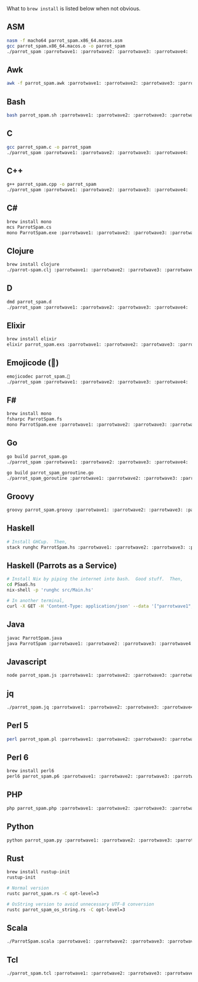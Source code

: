 What to `brew install` is listed below when not obvious.

ASM
---

```sh
nasm -f macho64 parrot_spam.x86_64.macos.asm
gcc parrot_spam.x86_64.macos.o -o parrot_spam
./parrot_spam :parrotwave1: :parrotwave2: :parrotwave3: :parrotwave4: :parrotwave5: :parrotwave6: :parrotwave7:
```

Awk
---

```sh
awk -f parrot_spam.awk :parrotwave1: :parrotwave2: :parrotwave3: :parrotwave4: :parrotwave5: :parrotwave6: :parrotwave7:
```

Bash
----

```sh
bash parrot_spam.sh :parrotwave1: :parrotwave2: :parrotwave3: :parrotwave4: :parrotwave5: :parrotwave6: :parrotwave7:
```

C
---

```sh
gcc parrot_spam.c -o parrot_spam
./parrot_spam :parrotwave1: :parrotwave2: :parrotwave3: :parrotwave4: :parrotwave5: :parrotwave6: :parrotwave7:
```

C++
---

```sh
g++ parrot_spam.cpp -o parrot_spam
./parrot_spam :parrotwave1: :parrotwave2: :parrotwave3: :parrotwave4: :parrotwave5: :parrotwave6: :parrotwave7:
```

C#
--

```sh
brew install mono
mcs ParrotSpam.cs
mono ParrotSpam.exe :parrotwave1: :parrotwave2: :parrotwave3: :parrotwave4: :parrotwave5: :parrotwave6: :parrotwave7:
```

Clojure
--

```sh
brew install clojure
./parrot-spam.clj :parrotwave1: :parrotwave2: :parrotwave3: :parrotwave4: :parrotwave5: :parrotwave6: :parrotwave7:
```

D
---

```sh
dmd parrot_spam.d
./parrot_spam :parrotwave1: :parrotwave2: :parrotwave3: :parrotwave4: :parrotwave5: :parrotwave6: :parrotwave7:
```

Elixir
------

```sh
brew install elixir
elixir parrot_spam.exs :parrotwave1: :parrotwave2: :parrotwave3: :parrotwave4: :parrotwave5: :parrotwave6: :parrotwave7:
```

Emojicode (🍇)
--------------

```sh
emojicodec parrot_spam.🍇
./parrot_spam :parrotwave1: :parrotwave2: :parrotwave3: :parrotwave4: :parrotwave5: :parrotwave6: :parrotwave7:
```

F#
--

```sh
brew install mono
fsharpc ParrotSpam.fs
mono ParrotSpam.exe :parrotwave1: :parrotwave2: :parrotwave3: :parrotwave4: :parrotwave5: :parrotwave6: :parrotwave7:
```

Go
---

```sh
go build parrot_spam.go
./parrot_spam :parrotwave1: :parrotwave2: :parrotwave3: :parrotwave4: :parrotwave5: :parrotwave6: :parrotwave7:

go build parrot_spam_goroutine.go
./parrot_spam_goroutine :parrotwave1: :parrotwave2: :parrotwave3: :parrotwave4: :parrotwave5: :parrotwave6: :parrotwave7:
```

Groovy
------

```sh
groovy parrot_spam.groovy :parrotwave1: :parrotwave2: :parrotwave3: :parrotwave4: :parrotwave5: :parrotwave6: :parrotwave7:
```

Haskell
-------
```sh
# Install GHCup.  Then,
stack runghc ParrotSpam.hs :parrotwave1: :parrotwave2: :parrotwave3: :parrotwave4: :parrotwave5: :parrotwave6: :parrotwave7:
```

Haskell (Parrots as a Service)
------------------------------

```sh
# Install Nix by piping the internet into bash.  Good stuff.  Then,
cd PSaaS.hs
nix-shell -p 'runghc src/Main.hs'

# In another terminal,
curl -X GET -H 'Content-Type: application/json' --data '["parrotwave1","parrotwave2","parrotwave3","parrotwave4","parrotwave5","parrotwave5","parrotwave6","parrotwave7"]' localhost:8080
```

Java
----

```sh
javac ParrotSpam.java
java ParrotSpam :parrotwave1: :parrotwave2: :parrotwave3: :parrotwave4: :parrotwave5: :parrotwave6: :parrotwave7:
```

Javascript
----------

```sh
node parrot_spam.js :parrotwave1: :parrotwave2: :parrotwave3: :parrotwave4: :parrotwave5: :parrotwave6: :parrotwave7:
```

jq
--

```sh
./parrot_spam.jq :parrotwave1: :parrotwave2: :parrotwave3: :parrotwave4: :parrotwave5: :parrotwave6: :parrotwave7:
```

Perl 5
------

```sh
perl parrot_spam.pl :parrotwave1: :parrotwave2: :parrotwave3: :parrotwave4: :parrotwave5: :parrotwave6: :parrotwave7:
```

Perl 6
------

```sh
brew install perl6
perl6 parrot_spam.p6 :parrotwave1: :parrotwave2: :parrotwave3: :parrotwave4: :parrotwave5: :parrotwave6: :parrotwave7:
```

PHP
---

```sh
php parrot_spam.php :parrotwave1: :parrotwave2: :parrotwave3: :parrotwave4: :parrotwave5: :parrotwave6: :parrotwave7:
```

Python
------

```sh
python parrot_spam.py :parrotwave1: :parrotwave2: :parrotwave3: :parrotwave4: :parrotwave5: :parrotwave6: :parrotwave7:
```

Rust
----

```sh
brew install rustup-init
rustup-init

# Normal version
rustc parrot_spam.rs -C opt-level=3

# OsString version to avoid unnecessary UTF-8 conversion
rustc parrot_spam_os_string.rs -C opt-level=3
```

Scala
-----

```sh
./ParrotSpam.scala :parrotwave1: :parrotwave2: :parrotwave3: :parrotwave4: :parrotwave5: :parrotwave6: :parrotwave7:
```

Tcl
---

```sh
./parrot_spam.tcl :parrotwave1: :parrotwave2: :parrotwave3: :parrotwave4: :parrotwave5: :parrotwave6: :parrotwave7:
```
